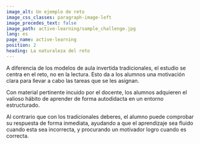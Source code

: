 ```yaml
---
image_alt: Un ejemplo de reto
image_css_classes: paragraph-image-left
image_precedes_text: false
image_path: active-learning/sample_challenge.jpg
lang: es
page_name: active-learning
position: 2
heading: La naturaleza del reto
---
```


A diferencia de los modelos de aula invertida tradicionales, el estudio se centra en el reto, no en la lectura. Esto da a los alumnos una motivación clara para llevar a cabo las tareas que se les asignan.

Con material pertinente incuido por el docente, los alumnos adquieren el valioso hábito de aprender de forma autodidacta en un entorno estructurado.

Al contrario que con los tradicionales deberes, el alumno puede comprobar su respuesta de forma inmediata, ayudando a que el aprendizaje sea fluido cuando esta sea incorrecta, y procurando un motivador logro cuando es correcta.
